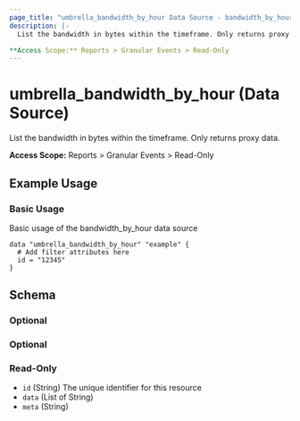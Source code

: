 ```yaml
---
page_title: "umbrella_bandwidth_by_hour Data Source - bandwidth_by_hour"
description: |-
  List the bandwidth in bytes within the timeframe. Only returns proxy data.

**Access Scope:** Reports > Granular Events > Read-Only
---
```


# umbrella_bandwidth_by_hour (Data Source)

List the bandwidth in bytes within the timeframe. Only returns proxy data.

**Access Scope:** Reports > Granular Events > Read-Only

## Example Usage


### Basic Usage

Basic usage of the bandwidth_by_hour data source

```hcl
data "umbrella_bandwidth_by_hour" "example" {
  # Add filter attributes here
  id = "12345"
}
```



## Schema

### Optional



### Optional



### Read-Only

- `id` (String) The unique identifier for this resource
- `data` (List of String) 
- `meta` (String) 



